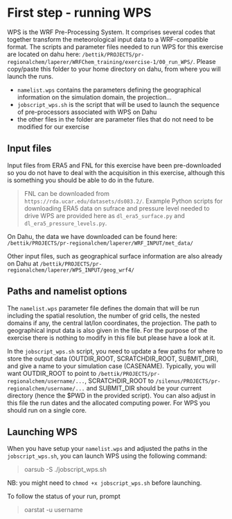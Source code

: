 # First step - running WPS

WPS is the WRF Pre-Processing System. It comprises several codes that together transform the meteorological input data to a WRF-compatible format.
The scripts and parameter files needed to run WPS for this exercise are located on dahu here: `/bettik/PROJECTS/pr-regionalchem/laperer/WRFChem_training/exercise-1/00_run_WPS/`.
Please copy/paste this folder to your home directory on dahu, from where you will launch the runs.
- `namelist.wps` contains the parameters defining the geographical information on the simulation domain, the projection...
- `jobscript_wps.sh` is the script that will be used to launch the sequence of pre-processors associated with WPS on Dahu
- the other files in the folder are parameter files that do not need to be modified for our exercise

## Input files

Input files from ERA5 and FNL for this exercise have been pre-downloaded so you do not have to deal with the acquisition in this exercise, although this is something you should be able to do in the future. 

> FNL can be downloaded from `https://rda.ucar.edu/datasets/ds083.2/`. 
> Example Python scripts for downloading ERA5 data on sufrace and pressure level needed to drive WPS are provided here as `dl_era5_surface.py` and `dl_era5_pressure_levels.py`. 

On Dahu, the data we have downloaded can be found here: `/bettik/PROJECTS/pr-regionalchem/laperer/WRF_INPUT/met_data/`

Other input files, such as geographical surface information are also already on Dahu at `/bettik/PROJECTS/pr-regionalchem/laperer/WPS_INPUT/geog_wrf4/`

## Paths and namelist options

The `namelist.wps` parameter file defines the domain that will be run including the spatial resolution, the number of grid cells, the nested domains if any, the central lat/lon coordinates, the projection. The path to geographical input data is also given in the file. For the purpose of the exercise there is nothing to modify in this file but please have a look at it.

In the `jobscript_wps.sh` script, you need to update a few paths for where to store the output data (OUTDIR_ROOT, SCRATCHDIR_ROOT, SUBMIT_DIR), and give a name to your simulation case (CASENAME). Typically, you will want OUTDIR_ROOT to point to `/bettik/PROJECTS/pr-regionalchem/username/...`, SCRATCHDIR_ROOT to `/silenus/PROJECTS/pr-regionalchem/username/...` and SUBMIT_DIR should be your current directory (hence the $PWD in the provided script). You can also adjust in this file the run dates and the allocated computing power. For WPS you should run on a single core.


## Launching WPS

When you have setup your `namelist.wps` and adjusted the paths in the `jobscript_wps.sh`, you can launch WPS using the following command: 
> oarsub -S ./jobscript_wps.sh

NB: you might need to `chmod +x jobscript_wps.sh` before launching.

To follow the status of your run, prompt
> oarstat -u username
